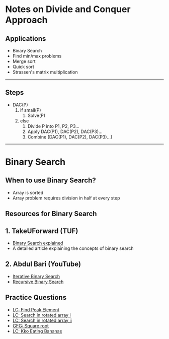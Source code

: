 # Notes on Divide and Conquer Approach
## Applications
- Binary Search
- Find min/max problems
- Merge sort
- Quick sort
- Strassen's matrix multiplication

---

## Steps

- DAC(P)
   1. if small(P)
      1. Solve(P)
   2. else
      1. Divide P into P1, P2, P3...
      2. Apply DAC(P1), DAC(P2), DAC(P3)...
      3. Combine (DAC(P1), DAC(P2), DAC(P3)...)

---
# Binary Search

## When to use Binary Search?

- Array is sorted
- Array problem requires division in half at every step

## Resources for Binary Search

## 1. TakeUForward (TUF)
- [Binary Search explained](https://takeuforward.org/data-structure/binary-search-explained/)  
- A detailed article explaining the concepts of binary search

## 2. Abdul Bari (YouTube)
- [Iterative Binary Search](https://youtu.be/C2apEw9pgtw?si=TsYxyG3druzepIws)  
- [Recursive Binary Search](https://youtu.be/uEUXGcc2VXM?si=tZoKSV2PuOACHIAJ)  

## Practice Questions
- [LC: Find Peak Element](https://leetcode.com/problems/find-peak-element/)
- [LC: Search in rotated array i](https://leetcode.com/problems/search-in-rotated-sorted-array/)
- [LC: Search in rotated array ii](https://leetcode.com/problems/search-in-rotated-sorted-array-ii/)
- [GFG: Square root](https://www.geeksforgeeks.org/problems/square-root/0)
- [LC: Kko Eating Bananas](https://leetcode.com/problems/koko-eating-bananas/)
